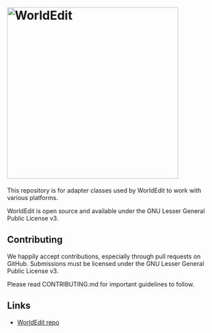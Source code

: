 <h1>
    <img src="https://github.com/EngineHub/WorldEdit/raw/master/worldedit-logo.svg" alt="WorldEdit" width="400" />
</h1>

This repository is for adapter classes used by WorldEdit to work with
various platforms.

WorldEdit is open source and available under the GNU Lesser General Public
License v3.

Contributing
------------

We happily accept contributions, especially through pull requests on GitHub.
Submissions must be licensed under the GNU Lesser General Public License v3.

Please read CONTRIBUTING.md for important guidelines to follow.

Links
-----

* [WorldEdit repo](https://github.com/sk89q/worldedit)